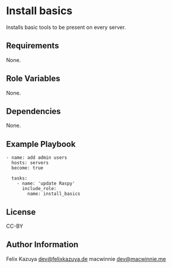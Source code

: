 # Install basics

Installs basic tools to be present on every server.

## Requirements

None.

## Role Variables

None.

## Dependencies

None.

## Example Playbook

```
- name: add admin users
  hosts: servers
  become: true

  tasks:
    - name: 'update Raspy'
      include_role:
        name: install_basics
```

## License

CC-BY

## Author Information

Felix Kazuya <dev@felixkazuya.de>
macwinnie <dev@macwinnie.me>
